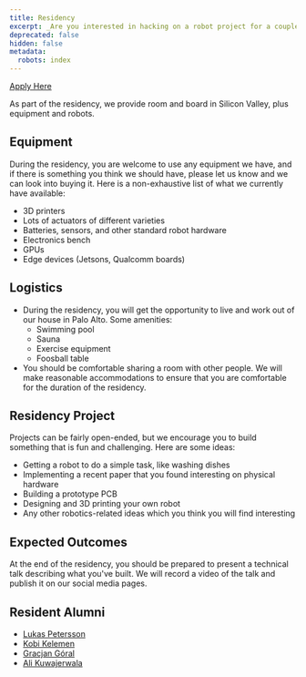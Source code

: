 ```yaml
---
title: Residency
excerpt: _Are you interested in hacking on a robot project for a couple weeks?\_
deprecated: false
hidden: false
metadata:
  robots: index
---
```

[Apply Here](https://forms.gle/gTrkU5mbABVDT3DY8)

As part of the residency, we provide room and board in Silicon Valley, plus equipment and robots.

## Equipment

During the residency, you are welcome to use any equipment we have, and if there is something you think we should have, please let us know and we can look into buying it. Here is a non-exhaustive list of what we currently have available:

* 3D printers
* Lots of actuators of different varieties
* Batteries, sensors, and other standard robot hardware
* Electronics bench
* GPUs
* Edge devices (Jetsons, Qualcomm boards)

## Logistics

* During the residency, you will get the opportunity to live and work out of our house in Palo Alto. Some amenities:
  * Swimming pool
  * Sauna
  * Exercise equipment
  * Foosball table
* You should be comfortable sharing a room with other people. We will make reasonable accommodations to ensure that you are comfortable for the duration of the residency.

## Residency Project

Projects can be fairly open-ended, but we encourage you to build something that is fun and challenging. Here are some ideas:

* Getting a robot to do a simple task, like washing dishes
* Implementing a recent paper that you found interesting on physical hardware
* Building a prototype PCB
* Designing and 3D printing your own robot
* Any other robotics-related ideas which you think you will find interesting

## Expected Outcomes

At the end of the residency, you should be prepared to present a technical talk describing what you've built. We will record a video of the talk and publish it on our social media pages.

## Resident Alumni

* [Lukas Petersson](https://lukaspetersson.com/)
* [Kobi Kelemen](https://www.linkedin.com/in/kobi-kelemen-140aa520a/)
* [Gracjan Góral](https://www.linkedin.com/in/gracjan-goral/)
* [Ali Kuwajerwala](https://www.alihkw.com/)